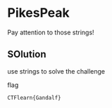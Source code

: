 # PikesPeak

Pay attention to those strings!

## SOlution

use strings to solve the challenge

flag
```
CTFlearn{Gandalf}
```

